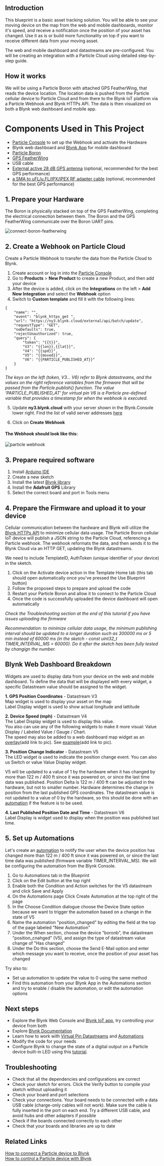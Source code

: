 ## Introduction
This blueprint is a basic asset tracking solution. You will be able to see your moving device on the map from the web and mobile dashboards, monitor it's speed, and receive a notification once the position of your asset has changed. Use it as is or build more functionality on top if you want to receive different data from your moving asset. 

The web and mobile dashboard and datastreams are pre-configured. You will be creating an integration with a Particle Cloud using detailed step-by-step guide.

## How it works
We will be using a Particle Boron with attached GPS FeatherWing, that reads the device location. The location data is pushed from the Particle cellular device to Particle Cloud and from there to the Blynk IoT platform via a Particle Webhook and Blynk HTTPs API. The data is then visualized on both a Blynk web dashboard and mobile app. 

# Components Used in This Project
- [Particle Console](https://console.particle.io/) to set up the Webhook and activate the Hardware
- Blynk web dashboard and [Blynk App](https://docs.blynk.io/en/downloads/blynk-apps-for-ios-and-android) for mobile dashboard
- [Particle Boron](https://docs.particle.io/boron/)
- [GPS FeatherWing](https://www.adafruit.com/product/3133)
- USB cable
- [External active 28 dB GPS antenna](https://www.adafruit.com/product/960) (optional, recommended for the best GPS performance)  
- [a SMA to uFL/u.FL/IPX/IPEX RF adapter cable](https://www.adafruit.com/product/851) (optional, recommended for the best GPS performance) 


## 1. Prepare your Hardware
The Boron is physically stacked on top of the GPS FeatherWing, completing the electrical connection between them. The Boron and the GPS FeatherWing communicate over the Boron UART pins.

![connect-boron-featherwing](https://github.com/blynkkk/blueprints/blob/main/Asset%20Tracker/Images/connect-boron-featherwing.png?raw=true)

## 2. Create a Webhook on Particle Cloud
Create a Particle Webhook to transfer the data from the Particle Cloud to Blynk.
1. Create account or log in into the [Particle Console](https://console.particle.io/)
2. Go to **Products** > **New Product** to create a new Product, and then add your device
3. After the device is added, click on the **Integrations** on the left > **Add New Integration** and select the **Webhook** option
4. Switch to **Custom template** and fill it with the following lines:

```
{
    "name": "",
    "event": "blynk_https_get ",
    "url": "https://ny3.blynk.cloud/external/api/batch/update",
    "requestType": "GET",
    "noDefaults": true,
    "rejectUnauthorized": true,
    "query": {
        "token": "{{t}}",
        "V3": "{{lon}},{{lat}}",
        "V4": "{{spd}}",
        "V5": "{{moved}}",
        "V6": "{{PARTICLE_PUBLISHED_AT}}"
    }
} 
```

_The keys on the left (token, V3... V6) refer to Blynk datastreams, and the values on the right reference variables from the firmware that will be passed from the Particle.publish() function. The value ‘PARTICLE_PUBLISHED_AT’ for virtual pin V6 is a Particle pre-defined variable that provides a timestamp for when the webhook is executed._

5. Update **ny3.blynk.cloud** with your server shown in the Blynk.Console lower right. Find the list of valid server addresses [here](https://docs.blynk.io/en/blynk.cloud/troubleshooting)


6. Click on **Create Webhook**

#### The Webhook should look like this:
![particle webhook](https://raw.githubusercontent.com/blynkkk/blueprints/main/Asset%20Tracker/Images/integration-screenshot.png)

## 3. Prepare required software
1. Install [Arduino IDE](https://www.arduino.cc/en/software)
2. Create a new sketch
3. Install the latest [Blynk library](https://docs.blynk.io/en/blynk-library-firmware-api/installation/install-blynk-library-in-arduino-ide)
4. Install the **Adafruit GPS** Library   
5. Select the correct board and port in Tools menu

## 4. Prepare the Firmware and upload it to your device
Cellular communication between the hardware and Blynk will utilize the [Blynk HTTPs API](https://docs.blynk.io/en/blynk.cloud/https-api-overview) to minimize cellular data usage. The Particle Boron cellular IoT device will publish a JSON string to the Particle Cloud, referencing a Particle webhook. The webhook reformats the data, and then sends it to the Blynk Cloud via an HTTP GET, updating the Blynk datastreams.  

We need to include TemplateID, AuthToken (unique identifier of your device) in the sketch.

1. Click on the Activate device action in the Template Home tab (this tab should open automatically once you've pressed the Use Blueprint button)
2. Follow the proposed steps to prepare and upload the code
3. Restart your Particle Boron and allow it to connect to the Particle Cloud
4. Once the code is successfully uploaded the device dashboard will open automatically

_Check the Troubleshooting section at the end of this tutorial if you have issues uploading the firmware_

_Recommendation: to minimize cellular data usage, the minimum publishing interval should be updated to a longer duration such as 300000 ms or 5 min instead of 60000 ms (in the sketch - const uint32_t TIMER_INTERVAL_MS = 60000). Do it after the sketch has been fully tested by changign the number._ 


## Blynk Web Dashboard Breakdown
Widgets are used to display data from your device on the web and mobile dashboard. To define the data that will be displayed with every widget, a specific Datastream value should be assigned to the widget.  

**1. GPS Position Coordinates** - Datastream V3  
Map widget is used to display your asset on the map  
Label Display widget is used to show actual longitude and lattitude  

**2. Device Speed (mph)** - Datastream V4  
The Label Display widget is used to display this value.  
You also can use any of the following widgets to make it more visual: Value Display / Labeled Value / Gauge / Chart.  
The speed may also be added to a web dashboard map widget as an [overlay]()(add link to pic). See [example]()(add link to pic).  

**3. Position Change Indicator** - Datastream V5  
The LED widget is used to indicate the position change event. You can also us Switch or value Value Display widget.  

V5 will be updated to a value of 1 by the hardware when it has changed by more than 122 m / 400 ft since it was powered on, or since the last time data was published. Position Delta is 122 m / 400 ft can be adjusted in the hardware, but not to smaller number.
Hardware determines the change in position from the last published GPS coordinates. The datastream value is not updated to a value of 0 by the hardware, so this should be done with an [automation](https://docs.blynk.io/en/concepts/automations) if the feature is to be used.  

**4. Last Published Position Date and Time** - Datastream V6  
Label Display is widget used to display when the position was published last time.

## 5. Set up Automations  
Let's create an [automation](https://docs.blynk.io/en/concepts/automations) to notify the user when the device position has changed more than 122 m / 400 ft since it was powered on, or since the last time data was published (firmware variable TIMER_INTERVAL_MS). We will be configuring the automation from the Blynk Console.

1. Go to Automations tab in the Blueprint
2. Click on the Edit button at the top right 
3. Enable both the Condition and Action switches for the V5 datastream and click Save and Apply
4. On the Automations page Click Create Automation at the top right of the page
5. In the Choose Condition dialogue choose the Device State option because we want to trigger the automation based on a change in the state of V5
6. Name the automation "position_changed" by editing the field at the top of the page labeled "New Automation" 
7. Under the When section, choose the device "boronb", the datastream "position_cnahged" (V5), and assign the type of datastream value change of "Has changed"
8. Under the Do this section, choose the Send E-Mail option and enter which message you want to receive, once the position of your asset has changed

Try also to:
* Set up automation to update the value to 0 using the same method</li>
* Find this automation from your Blynk App in the Automations section and try to enable / disable the automation, or edit the automation options


## Next steps
* Explore the Blynk Web Console and [Blynk IoT app](https://docs.blynk.io/en/downloads/blynk-apps-for-ios-and-android), try controlling your device from both
* Explore [Blynk Documentation](https://docs.blynk.io/en/) 
* Learn how to work with [Virtual Pin Datastreams](https://docs.blynk.io/en/getting-started/using-virtual-pins-to-control-physical-devices) and [Automations](https://docs.blynk.io/en/concepts/automations)
* Modify the code for your needs
* Configure Blynk to change the state of a digital output on a Particle device built-in LED using this [tutorial](https://docs.blynk.io/en/hardware-guides/particle-part-ii).

## Troubleshooting
* Check that all the dependencies and configurations are correct
* Check your sketch for errors. Click the Verify button to compile your sketch without uploading it
* Check your board and port selections
* Check your connections. Your board needs to be connected with a data USB cable (charge-only cables will not work). Make sure the cable is fully inserted in the port on each end. Try a different USB cable, and avoid hubs and other adapters if possible
* Check if the boards connected correctly to each other
* Check that your boards and libraries are up to date

## Related Links
[How to connect a Particle device to Blynk](https://docs.blynk.io/en/hardware-guides/particle)<br/>
[How to control a Particle device with Blynk](https://docs.blynk.io/en/hardware-guides/particle-part-ii)<br/>
